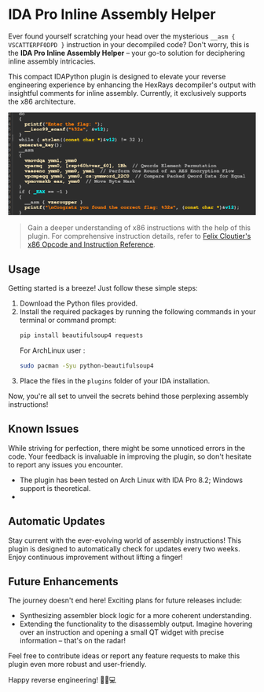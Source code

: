 # IDA Pro Inline Assembly Helper

Ever found yourself scratching your head over the mysterious `__asm { VSCATTERPF0DPD }` instruction in your decompiled code? Don't worry, this is the **IDA Pro Inline Assembly Helper** – your go-to solution for deciphering inline assembly intricacies.

This compact IDAPython plugin is designed to elevate your reverse engineering experience by enhancing the HexRays decompiler's output with insightful comments for inline assembly. Currently, it exclusively supports the x86 architecture.

![Screenshot](./img/example.png)

> Gain a deeper understanding of x86 instructions with the help of this plugin. For comprehensive instruction details, refer to [Felix Cloutier's x86 Opcode and Instruction Reference](https://www.felixcloutier.com/x86/).

## Usage 

Getting started is a breeze! Just follow these simple steps:

1. Download the Python files provided.
2. Install the required packages by running the following commands in your terminal or command prompt:
   ```bash
   pip install beautifulsoup4 requests
   ```
   For ArchLinux user : 
   ```bash
   sudo pacman -Syu python-beautifulsoup4
   ```
3. Place the files in the `plugins` folder of your IDA installation.

Now, you're all set to unveil the secrets behind those perplexing assembly instructions!

## Known Issues

While striving for perfection, there might be some unnoticed errors in the code. Your feedback is invaluable in improving the plugin, so don't hesitate to report any issues you encounter.

- The plugin has been tested on Arch Linux with IDA Pro 8.2; Windows support is theoretical.
- 
## Automatic Updates

Stay current with the ever-evolving world of assembly instructions! This plugin is designed to automatically check for updates every two weeks. Enjoy continuous improvement without lifting a finger!

## Future Enhancements

The journey doesn't end here! Exciting plans for future releases include:

- Synthesizing assembler block logic for a more coherent understanding.
- Extending the functionality to the disassembly output. Imagine hovering over an instruction and opening a small QT widget with precise information – that's on the radar!

Feel free to contribute ideas or report any feature requests to make this plugin even more robust and user-friendly.

Happy reverse engineering! 🕵️‍♂️💻
